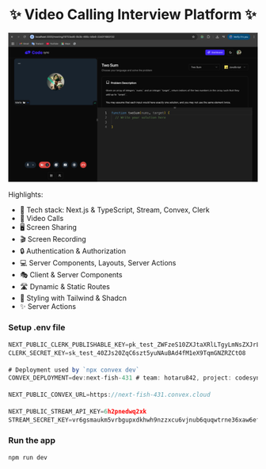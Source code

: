 <h1 align="center">✨ Video Calling Interview Platform ✨</h1>

![Demo App](./interview-platform.png)

Highlights:

- 🚀 Tech stack: Next.js & TypeScript, Stream, Convex, Clerk
- 🎥 Video Calls
- 🖥️ Screen Sharing
- 🎬 Screen Recording
- 🔒 Authentication & Authorization
- 💻 Server Components, Layouts, Server Actions
- 🎭 Client & Server Components
- 🛣️ Dynamic & Static Routes
- 🎨 Styling with Tailwind & Shadcn
- ✨ Server Actions

### Setup .env file

```js
NEXT_PUBLIC_CLERK_PUBLISHABLE_KEY=pk_test_ZWFzeS10ZXJtaXRlLTgyLmNsZXJrLmFjY291bnRzLmRldiQ
CLERK_SECRET_KEY=sk_test_40ZJs20ZqC6szt5yuNAuBAd4fM1eX9TqmGNZRZCtO8

# Deployment used by `npx convex dev`
CONVEX_DEPLOYMENT=dev:next-fish-431 # team: hotaru842, project: codesync-2e717

NEXT_PUBLIC_CONVEX_URL=https://next-fish-431.convex.cloud

NEXT_PUBLIC_STREAM_API_KEY=6h2pnedwq2xk
STREAM_SECRET_KEY=vr6gsmaukm5vrbgupxdkhwh9nzzxcu6vjnub6quqwtrne36xaw6efzgxg8uy56nk
```

### Run the app

```shell
npm run dev
```

